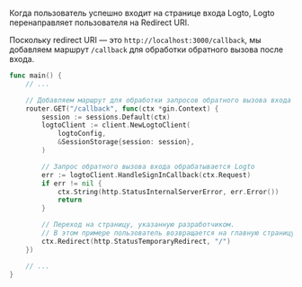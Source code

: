 Когда пользователь успешно входит на странице входа Logto, Logto перенаправляет пользователя на Redirect URI.

Поскольку redirect URI — это `http://localhost:3000/callback`, мы добавляем маршрут `/callback` для обработки обратного вызова после входа.

```go title="main.go"
func main() {
	// ...

	// Добавляем маршрут для обработки запросов обратного вызова входа
	router.GET("/callback", func(ctx *gin.Context) {
		session := sessions.Default(ctx)
		logtoClient := client.NewLogtoClient(
			logtoConfig,
			&SessionStorage{session: session},
		)

		// Запрос обратного вызова входа обрабатывается Logto
		err := logtoClient.HandleSignInCallback(ctx.Request)
		if err != nil {
			ctx.String(http.StatusInternalServerError, err.Error())
			return
		}

		// Переход на страницу, указанную разработчиком.
		// В этом примере пользователь возвращается на главную страницу.
		ctx.Redirect(http.StatusTemporaryRedirect, "/")
	})

	// ...
}
```
